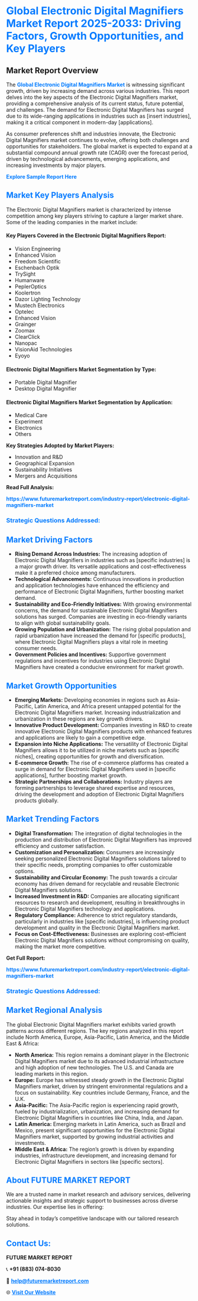 <h1 style="color: #007BFF;">Global Electronic Digital Magnifiers Market Report 2025-2033: Driving Factors, Growth Opportunities, and Key Players</h1>

<section id="overview">
<h2>Market Report Overview</h2>
<p>The <a href="https://www.futuremarketreport.com/industry-report/electronic-digital-magnifiers-market" style="color: #007BFF; text-decoration: none;"><strong>Global Electronic Digital Magnifiers Market</strong></a> is witnessing significant growth, driven by increasing demand across various industries. This report delves into the key aspects of the Electronic Digital Magnifiers market, providing a comprehensive analysis of its current status, future potential, and challenges. The demand for Electronic Digital Magnifiers has surged due to its wide-ranging applications in industries such as [insert industries], making it a critical component in modern-day [applications].</p>
<p>As consumer preferences shift and industries innovate, the Electronic Digital Magnifiers market continues to evolve, offering both challenges and opportunities for stakeholders. The global market is expected to expand at a substantial compound annual growth rate (CAGR) over the forecast period, driven by technological advancements, emerging applications, and increasing investments by major players.</p>
</section>

<section id="overview">
<p><a href="https://www.futuremarketreport.com/request-sample/reportId=81426" style="color: #007BFF; text-decoration: none;"><strong>Explore Sample Report Here</strong></a></p>
</section>

<section id="key-players">
<h2 style="color: #007BFF;">Market Key Players Analysis</h2>
<p>The Electronic Digital Magnifiers market is characterized by intense competition among key players striving to capture a larger market share. Some of the leading companies in the market include:</p>
<h4>Key Players Covered in the Electronic Digital Magnifiers Report:</h4>
<ul><li>Vision Engineering</li><li>Enhanced Vision</li><li>Freedom Scientific</li><li>Eschenbach Optik</li><li>TrySight</li><li>Humanware</li><li>PeplerOptics</li><li>Koolertron</li><li>Dazor Lighting Technology</li><li>Mustech Electronics</li><li>Optelec</li><li>Enhanced Vision</li><li>Grainger</li><li>Zoomax</li><li>ClearClick</li><li>Nanopac</li><li>VisionAid Technologies</li><li>Eyoyo</li></ul>
<h4>Electronic Digital Magnifiers Market Segmentation by Type:</h4>
<ul><li>Portable Digital Magnifier</li><li>Desktop Digital Magnifier</li></ul>

<h4>Electronic Digital Magnifiers Market Segmentation by Application:</h4>
<ul><li>Medical Care</li><li>Experiment</li><li>Electronics</li><li>Others</li></ul>
<p><strong>Key Strategies Adopted by Market Players:</strong></p>
<ul>
<li>Innovation and R&D</li>
<li>Geographical Expansion</li>
<li>Sustainability Initiatives</li>
<li>Mergers and Acquisitions</li>
</ul>
</section>

<section>
<p><strong>Read Full Analysis: </strong></p><a href="https://www.futuremarketreport.com/industry-report/electronic-digital-magnifiers-market" style="color: #007BFF; text-decoration: none;"><strong>https://www.futuremarketreport.com/industry-report/electronic-digital-magnifiers-market</strong></a>
<h3 style="color: #007BFF;">Strategic Questions Addressed:</h3>
</section>

<section id="driving-factors">
<h2 style="color: #007BFF;">Market Driving Factors</h2>
<ul>
<li><strong>Rising Demand Across Industries:</strong> The increasing adoption of Electronic Digital Magnifiers in industries such as [specific industries] is a major growth driver. Its versatile applications and cost-effectiveness make it a preferred choice among manufacturers.</li>
<li><strong>Technological Advancements:</strong> Continuous innovations in production and application technologies have enhanced the efficiency and performance of Electronic Digital Magnifiers, further boosting market demand.</li>
<li><strong>Sustainability and Eco-Friendly Initiatives:</strong> With growing environmental concerns, the demand for sustainable Electronic Digital Magnifiers solutions has surged. Companies are investing in eco-friendly variants to align with global sustainability goals.</li>
<li><strong>Growing Population and Urbanization:</strong> The rising global population and rapid urbanization have increased the demand for [specific products], where Electronic Digital Magnifiers plays a vital role in meeting consumer needs.</li>
<li><strong>Government Policies and Incentives:</strong> Supportive government regulations and incentives for industries using Electronic Digital Magnifiers have created a conducive environment for market growth.</li>
</ul>
</section>

<section id="growth-opportunities">
<h2 style="color: #007BFF;">Market Growth Opportunities</h2>
<ul>
<li><strong>Emerging Markets:</strong> Developing economies in regions such as Asia-Pacific, Latin America, and Africa present untapped potential for the Electronic Digital Magnifiers market. Increasing industrialization and urbanization in these regions are key growth drivers.</li>
<li><strong>Innovative Product Development:</strong> Companies investing in R&D to create innovative Electronic Digital Magnifiers products with enhanced features and applications are likely to gain a competitive edge.</li>
<li><strong>Expansion into Niche Applications:</strong> The versatility of Electronic Digital Magnifiers allows it to be utilized in niche markets such as [specific niches], creating opportunities for growth and diversification.</li>
<li><strong>E-commerce Growth:</strong> The rise of e-commerce platforms has created a surge in demand for Electronic Digital Magnifiers used in [specific applications], further boosting market growth.</li>
<li><strong>Strategic Partnerships and Collaborations:</strong> Industry players are forming partnerships to leverage shared expertise and resources, driving the development and adoption of Electronic Digital Magnifiers products globally.</li>
</ul>
</section>

<section id="trending-factors">
<h2 style="color: #007BFF;">Market Trending Factors</h2>
<ul>
<li><strong>Digital Transformation:</strong> The integration of digital technologies in the production and distribution of Electronic Digital Magnifiers has improved efficiency and customer satisfaction.</li>
<li><strong>Customization and Personalization:</strong> Consumers are increasingly seeking personalized Electronic Digital Magnifiers solutions tailored to their specific needs, prompting companies to offer customizable options.</li>
<li><strong>Sustainability and Circular Economy:</strong> The push towards a circular economy has driven demand for recyclable and reusable Electronic Digital Magnifiers solutions.</li>
<li><strong>Increased Investment in R&D:</strong> Companies are allocating significant resources to research and development, resulting in breakthroughs in Electronic Digital Magnifiers technology and applications.</li>
<li><strong>Regulatory Compliance:</strong> Adherence to strict regulatory standards, particularly in industries like [specific industries], is influencing product development and quality in the Electronic Digital Magnifiers market.</li>
<li><strong>Focus on Cost-Effectiveness:</strong> Businesses are exploring cost-efficient Electronic Digital Magnifiers solutions without compromising on quality, making the market more competitive.</li>
</ul>
</section>

<section>
<p><strong>Get Full Report: </strong></p><a href="https://www.futuremarketreport.com/industry-report/electronic-digital-magnifiers-market" style="color: #007BFF; text-decoration: none;"><strong>https://www.futuremarketreport.com/industry-report/electronic-digital-magnifiers-market</strong></a>
<h3 style="color: #007BFF;">Strategic Questions Addressed:</h3>
</section>


<section id="regional-analysis">
<h2 style="color: #007BFF;">Market Regional Analysis</h2>
<p>The global Electronic Digital Magnifiers market exhibits varied growth patterns across different regions. The key regions analyzed in this report include North America, Europe, Asia-Pacific, Latin America, and the Middle East & Africa:</p>
<ul>
<li><strong>North America:</strong> This region remains a dominant player in the Electronic Digital Magnifiers market due to its advanced industrial infrastructure and high adoption of new technologies. The U.S. and Canada are leading markets in this region.</li>
<li><strong>Europe:</strong> Europe has witnessed steady growth in the Electronic Digital Magnifiers market, driven by stringent environmental regulations and a focus on sustainability. Key countries include Germany, France, and the U.K.</li>
<li><strong>Asia-Pacific:</strong> The Asia-Pacific region is experiencing rapid growth, fueled by industrialization, urbanization, and increasing demand for Electronic Digital Magnifiers in countries like China, India, and Japan.</li>
<li><strong>Latin America:</strong> Emerging markets in Latin America, such as Brazil and Mexico, present significant opportunities for the Electronic Digital Magnifiers market, supported by growing industrial activities and investments.</li>
<li><strong>Middle East & Africa:</strong> The region’s growth is driven by expanding industries, infrastructure development, and increasing demand for Electronic Digital Magnifiers in sectors like [specific sectors].</li>
</ul>
</section>

<footer>
<h2 style="color: #007BFF;">About FUTURE MARKET REPORT</h2>
<p>We are a trusted name in market research and advisory services, delivering actionable insights and strategic support to businesses across diverse industries. Our expertise lies in offering:</p>

<p>Stay ahead in today’s competitive landscape with our tailored research solutions.</p>

<h2 style="color: #007BFF;">Contact Us:</h2>
<p><strong>FUTURE MARKET REPORT</strong></p>
<p>📞 <strong>+91 (883) 074-8030</strong></p>
<p>📧 <strong><a href="mailto:help@futuremarketreport.com" style="color: #007BFF;">help@futuremarketreport.com</a></strong></p>
<p>🌐 <strong><a href="https://www.futuremarketreport.com/" style="color: #007BFF;">Visit Our Website</a></strong></p>
</footer>
